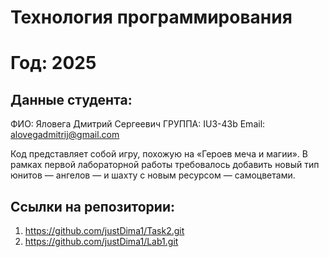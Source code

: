 # Технология программирования
# Год: 2025

## Данные студента:
ФИО: Яловега Дмитрий Сергеевич
ГРУППА: IU3-43b
Email: alovegadmitrij@gmail.com

Код представляет собой игру, похожую на «Героев меча и магии». В рамках первой лабораторной работы требовалось добавить новый тип юнитов — ангелов — и шахту с новым ресурсом — самоцветами.

## Ссылки на репозитории:
1. https://github.com/justDima1/Task2.git
2. https://github.com/justDima1/Lab1.git
